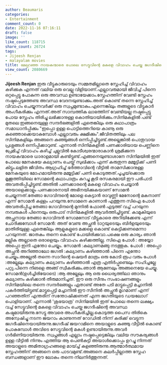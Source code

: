 ```yaml
---
author: Beaumaris
categories:
- Entertainment
comment_count: 0
date: 2022-11-16 07:16:11
draft: false
image: ''
like_count: 118715
share_count: 26724
tags:
- Jijeesh Renjan
- malayalam movies
title: മേല്പറഞ്ഞ നായകന്മാരെ പോലെ സേട്ടുവിന്റെ മകളെ വിവാഹം ചെയ്ത ജഗദീഷിന്റെ അവസ്ഥ കഷ്ടമായിരുന്നു
view_count: 2080669
---
```


**Jijeesh Renjan** ഇരു വീട്ടുകാരുടെയും സമ്മതമില്ലാതെ സ്നേഹിച്ച് വിവാഹം കഴിക്കുക എന്നത് വലിയ ഒരു വെല്ലു വിളിയാണ്.എല്ലാവരുമായി ജീവിച്ച് പിന്നെ ഒറ്റപ്പെട്ടു പോകുന്ന ഒരു അവസ്ഥ ഉണ്ടായേക്കാം.സ്നേഹത്തിന് വേണ്ടി സ്നേഹം നഷ്ടപ്പെടുത്തേണ്ട അവസ്ഥ വേദനയുണ്ടാക്കും.അത് കൊണ്ട് തന്നെ സ്നേഹിച്ച് വിവാഹം ചെയ്യുന്നവർക്ക് ഒരു സ്വപ്നമുണ്ടാകും.എന്നെങ്കിലും തങ്ങളുടെ വീട്ടുകാർ അംഗീകരിക്കും എന്നത്.അത് സാമ്പത്തിക ലാഭത്തിന് വേണ്ടിയല്ല നഷ്ടപ്പെട്ടു പോയ സ്നേഹം തിരിച്ചു ലഭിക്കാനുള്ള കൊതിയായിരിക്കും.സിനിമകളിൽ പണ്ട് മുതലെ ഇങ്ങനെയുള്ള സന്ദർഭങ്ങളിൽ ഏതെങ്കിലും ഒരു കഥാപാത്രം സമാധാനിപ്പിക്കും "ഇപ്പൊ ഉള്ള പൊട്ടിത്തെറിയെ കാണൂ ഒരു കുഞ്ഞൊക്കെയാകുമ്പോൾ എല്ലാവരും ക്ഷമിക്കും".ജീവിതത്തിലും പല സിനിമകളിലും അങ്ങനെ കുഞ്ഞുങ്ങൾ ഒന്നിപ്പിച്ചിട്ടുണ്ട്.അല്ലെങ്കിൽ പൊതുവായ പ്രശ്നങ്ങൾ ഒന്നിപ്പിക്കാറുണ്ട്. എന്നാൽ സിനിമകളിൽ പണക്കാരിയായ പെണ്ണിനെ പ്രേമിച്ച് വിവാഹം കഴിച്ച് ചുളുവിൽ കോടീശ്വരന്മാരാകാൻ ശ്രമിക്കുന്ന നായകന്മാരെ ധാരാളമായി കണ്ടിട്ടുണ്ട്.എങ്ങനെയുണ്ടാശാനേ സിനിമയിൽ ഇത് പോലെ മേനകയേ കല്യാണം ചെയ്ത് സുഖിക്കാം എന്ന് കരുതുന്ന മമ്മൂട്ടിക്ക് പണി കിട്ടും.ലളിത ജീവിതം ആഗ്രഹിച്ച് ഭർത്താവിന്റെ വീട്ടിൽ താമസിക്കാനുള്ള മേനകയുടെ മോഹമായിരുന്നു മമ്മൂട്ടിക്ക് പണി കൊടുത്തത്.പൂച്ചയ്‌ക്കൊരു മൂക്കൂത്തിയിലെ സോമന്റെ കഥാപാത്രം കുറച്ചു കൂടി രസകരമായി ഈ പരിപാടി അവതരിപ്പിച്ചിട്ടുണ്ട്.അതിൽ പണക്കാരന്റെ മകളെ വിവാഹം ചെയ്യാൻ അയാളെക്കാളും പണക്കാരനായി അഭിനയിക്കുകയാണ് സോമൻ ചെയ്യുന്നത്.തേങ്ങാ ഗോവിന്ദന്റെ മോളെ കെട്ടാൻ രാവുണ്ണി മേനോന്റെ മകനാണ് എന്ന് സോമൻ കള്ളം പറയുന്നു.സോമനെ കാണാൻ എത്തുന്ന സിഐ പോൾ അവതരിപ്പിച്ച തേങ്ങാ ഗോവിന്ദന്റെ മുന്നിൽ ഫോൺ എടുത്ത് വച്ച് പറയുന്ന നമ്പരുകൾ പിന്നെയും ഒരുപാട് സിനിമകളിൽ ആവർത്തിച്ചിട്ടുണ്ട്. കാമുകിയുടെ അച്ഛനായ തേങ്ങാ ഗോവിന്ദൻ സോമനോട് വീട്ടുകാരെ അറിയിക്കേണ്ട എന്ന് ചോദിക്കുമ്പോൾ സോമൻ: അത് വേണ്ട അച്ഛൻ ടാറ്റയുടെയും ബിർളയുടെയും മാതിരിയുള്ള ഏതെങ്കിലും ആളുകളുടെ മക്കളെ കൊണ്ട് കെട്ടിക്കണമെന്നാ പറയുന്നത്. ജാതകം തന്നെ കൊണ്ട് പോയിരിക്കുവാ.പക്ഷെ ഒരു കാര്യം ഞാൻ മല്ലിക അല്ലാതെ ഒരാളെയും വിവാഹം കഴിക്കത്തില്ല. സിഐ പോൾ : അയ്യോ അപ്പൊ ഇനി എന്തോ ചെയ്യും. സോമൻ :കല്യാണമങ്ങു നടത്തുക. പോൾ : അപ്പൊ അച്ഛൻ അറിഞ്ഞാലോ ജഗതി :കല്യാണം കഴിഞ്ഞാൽ പിന്നെ എന്തോ ചെയ്യും.അല്ലേൽ തന്നെ സാറിന്റെ ഷെയർ മാത്രം ഒരു കോടി രൂപ വരും പോൾ :അല്ലേലും കല്യാണം കല്യാണം കഴിഞ്ഞാൽ എത്ര എതിർപ്പുണ്ടെലും സഹിച്ചല്ലേ പറ്റൂ.പിന്നെ നിങളെ അങ്ങ് സ്വീകരിക്കും.ഞാൻ ആണേലും അങ്ങനെയേ ചെയ്യൂ. സോമൻ(ഉൾച്ചിരിയോടെ) :ആ അല്ലേലും ആ ഒരു ധൈര്യത്തിലാ ഞാനും കല്യാണം കഴിക്കാൻ തീരുമാനിച്ചത്. ഈ ഒരു സീനും സംഭാഷണങ്ങളും സിനിമയിലെ തന്നെ സന്ദർഭങ്ങളും ഏതാണ്ട് അതേ പടി മാട്ടുപ്പെട്ടി മച്ചാനിൽ പകർത്തിയിട്ടുണ്ട്.മാട്ടുപ്പെട്ടി മച്ചാനിൽ ഈ സീനിൽ അച്ഛൻ മൃഗമാണ് എന്ന് പറഞ്ഞതിന് എന്തരിന് സന്തോഷിക്കണത് എന്ന ജഗതിയുടെ ഡയലോഗ് പൊളിയാണ്. എന്നാൽ 'ശുഭയാത്ര' സിനിമയിൽ ഇത് പോലെ തന്നെ ലക്ഷ്യം വച്ച് സേട്ടുവിന്റെ മകളെ വിവാഹം ചെയ്ത ജഗദീഷിന്റെ അവസ്ഥ കഷ്ടമായിരുന്നു.സേട്ടു അവരെ അംഗീകരിച്ചില്ല.കൊടുത്ത പൈസ തിരികെ അന്വേഷിച്ചു നടന്ന ജയറാം കാണുന്നത് റോഡിൽ നിന്ന് കരിക്ക് വെട്ടുന്ന ജഗദീഷിനെയായിരുന്നു.ജഗദീഷ് ജയറാമിനെ അയാളുടെ കുഞ്ഞു വീട്ടിൽ കൊണ്ട് പോകുമ്പോൾ അവിടെ സേട്ടുവിന്റെ മകൾ ഉണ്ടായിരുന്നു.അവർ ഗർഭിണിയായിരുന്നു. സ്വപ്നങ്ങൾ എല്ലാം നഷ്ടപ്പെട്ടെങ്കിലും വലിയ സൗകര്യങ്ങൾ ഉള്ള വീട്ടിൽ നിന്നും എത്തിയ ആ പെൺകുട്ടി അയാൾക്കൊപ്പം ഉറച്ചു നിന്നത് അയാളുടെ അമിതാഗ്രഹങ്ങളെ മായ്ച്ച് കളഞ്ഞിരുന്നു.ആത്മാർത്ഥമായ സ്നേഹത്തിന് അങ്ങനെ ഒരു പാടവമുണ്ട്.അങ്ങനെ കലർപ്പില്ലാത്ത സ്നേഹ ബന്ധങ്ങളാണ് ഈ ലോകം തന്നെ നിലനിർത്തുന്നത്.